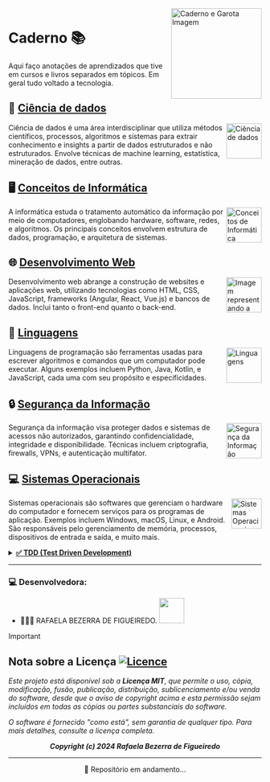 <img src="DirectoryImagens/cadernoGifGarota.gif" alt="Caderno e Garota Imagem" width="180" align="right">

# Caderno 📚

Aqui faço anotações de aprendizados que tive em cursos e livros separados em tópicos. Em geral tudo voltado a tecnologia.

## 🧠 [Ciência de dados][1]
<img src="https://cdn-icons-png.flaticon.com/512/1998/1998542.png" alt="Ciência de dados" width="70" align="right">

Ciência de dados é uma área interdisciplinar que utiliza métodos científicos, processos, algoritmos e sistemas para extrair conhecimento e insights a partir de dados estruturados e não estruturados. Envolve técnicas de machine learning, estatística, mineração de dados, entre outras.

## 🖥️ [Conceitos de Informática][2]
<img src="https://cdn-icons-png.flaticon.com/512/2254/2254272.png" alt="Conceitos de Informática" width="70" align="right">

A informática estuda o tratamento automático da informação por meio de computadores, englobando hardware, software, redes, e algoritmos. Os principais conceitos envolvem estrutura de dados, programação, e arquitetura de sistemas.

## 🌐 [Desenvolvimento Web][4]
<img src="https://static.vecteezy.com/system/resources/previews/036/004/783/non_2x/website-logo-searching-illustration-free-png.png" alt="Imagem representando a web" width="70" align="right">

Desenvolvimento web abrange a construção de websites e aplicações web, utilizando tecnologias como HTML, CSS, JavaScript, frameworks (Angular, React, Vue.js) e bancos de dados. Inclui tanto o front-end quanto o back-end.

## 📝 [Linguagens][5]
<img src="https://cdn-icons-png.flaticon.com/512/6214/6214248.png" alt="Linguagens" width="70" align="right">

Linguagens de programação são ferramentas usadas para escrever algoritmos e comandos que um computador pode executar. Alguns exemplos incluem Python, Java, Kotlin, e JavaScript, cada uma com seu propósito e especificidades.

## 🔒 [Segurança da Informação][6]
<img src="https://i0.wp.com/dsmsolutions.com.br/wp-content/uploads/2021/06/encrypted-1.png?resize=256%2C256&ssl=1" alt="Segurança da Informação" width="70" align="right">

Segurança da informação visa proteger dados e sistemas de acessos não autorizados, garantindo confidencialidade, integridade e disponibilidade. Técnicas incluem criptografia, firewalls, VPNs, e autenticação multifator.

## 💻 [Sistemas Operacionais][7]
<img src="https://cdn-icons-png.flaticon.com/512/2172/2172875.png" alt="Sistemas Operacionais" width="60" align="right">

Sistemas operacionais são softwares que gerenciam o hardware do computador e fornecem serviços para os programas de aplicação. Exemplos incluem Windows, macOS, Linux, e Android. São responsáveis pelo gerenciamento de memória, processos, dispositivos de entrada e saída, e muito mais.

<details>
  <summary><a href="https://github.com/RafaelaBF/Caderno/tree/main/TestDrivenDevelopment"><b>✅&nbsp;TDD (Test Driven Development)</b></a></summary>

🤖 **Testes para Android**
- [Android Studio e os testes](TestDrivenDevelopment/TestesAndroid/AndroidStudioEOsTestes.md)
    - O funcionamento dos teste no Android Studio
- [Espresso](TestDrivenDevelopment/TestesAndroid/Espresso.md)
    - Cria testes concisos, bonitos e confiáveis para a IU do Android

🎲 **Testes de Banco**
- [Regras de segurança de teste de unidade com o Firebase](TestDrivenDevelopment/TestesBanco/TesteRegraSegurançaFirebase.md)
    - As regras de segurança do Firebase protegem os seus dados contra usuários mal-intencionados [...] podemos fazer varios teste de diversos cenarios para que o banco fique cada vez mais seguro

</details>

---

### 💻 Desenvolvedora:

- 👩🏻‍💻 RAFAELA BEZERRA DE FIGUEIREDO. <a href="https://github.com/RafaelaBF"><img  src="https://img.shields.io/badge/github-%23100000.svg?&style=for-the-badge&logo=github&logoColor=white&link=mailto:https://github.com/RafaelaBF" width="50"></a>


> [!IMPORTANT]
>
> ## Nota sobre a Licença [![Licence](https://img.shields.io/github/license/Ileriayo/markdown-badges)](./LICENSE)
>
> *Este projeto está disponível sob a **Licença MIT**, que permite o uso, cópia, modificação, fusão, publicação, distribuição, sublicenciamento e/ou venda do software, desde que o aviso de copyright acima e esta permissão sejam incluídos em todas as cópias ou partes substanciais do software.*
>
> *O software é fornecido "como está", sem garantia de qualquer tipo. Para mais detalhes, consulte a licença completa.*
>
> ***<p align="center">Copyright (c) 2024 Rafaela Bezerra de Figueiredo</p>***
>
---

<p align="center">🚧 Repositório em andamento...</p>

[1]: Ciencia%20de%20dados
[2]: Conceitos%20de%20Informática
[4]: Desenvolvimento%20Web
[5]: Linguagens
[6]: Seguranca%20da%20Informacao
[7]: Sistema%20Operacionais

